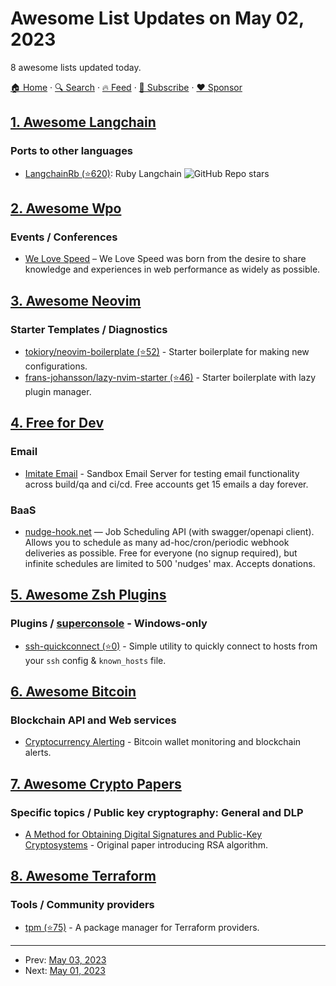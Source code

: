 # Awesome List Updates on May 02, 2023

8 awesome lists updated today.

[🏠 Home](/README.md) · [🔍 Search](https://www.trackawesomelist.com/search/) · [🔥 Feed](https://www.trackawesomelist.com/rss.xml) · [📮 Subscribe](https://trackawesomelist.us17.list-manage.com/subscribe?u=d2f0117aa829c83a63ec63c2f&id=36a103854c) · [❤️  Sponsor](https://github.com/sponsors/theowenyoung)



## [1. Awesome Langchain](/content/kyrolabs/awesome-langchain/README.md)

### Ports to other languages

*   [LangchainRb (⭐620)](https://github.com/andreibondarev/langchainrb): Ruby Langchain ![GitHub Repo stars](https://img.shields.io/github/stars/andreibondarev/langchainrb?style=social)

## [2. Awesome Wpo](/content/davidsonfellipe/awesome-wpo/README.md)

### Events / Conferences

*   [We Love Speed](https://www.welovespeed.com/) – We Love Speed ​​was born from the desire to share knowledge and experiences in web performance as widely as possible.

## [3. Awesome Neovim](/content/rockerBOO/awesome-neovim/README.md)

### Starter Templates / Diagnostics

*   [tokiory/neovim-boilerplate (⭐52)](https://github.com/tokiory/neovim-boilerplate) - Starter boilerplate for making new configurations.
*   [frans-johansson/lazy-nvim-starter (⭐46)](https://github.com/frans-johansson/lazy-nvim-starter) - Starter boilerplate with lazy plugin manager.

## [4. Free for Dev](/content/ripienaar/free-for-dev/README.md)

### Email

*   [Imitate Email](https://imitate.email) - Sandbox Email Server for testing email functionality across build/qa and ci/cd. Free accounts get 15 emails a day forever.

### BaaS

*   [nudge-hook.net](https://nudge-hook.net/client) — Job Scheduling API (with swagger/openapi client). Allows you to schedule as many ad-hoc/cron/periodic webhook deliveries as possible. Free for everyone (no signup required), but infinite schedules are limited to 500 'nudges' max. Accepts donations.

## [5. Awesome Zsh Plugins](/content/unixorn/awesome-zsh-plugins/README.md)

### Plugins / [superconsole](https://github.com/alexchmykhalo/superconsole) - Windows-only

*   [ssh-quickconnect (⭐0)](https://github.com/breda/zsh-ssh-quickconnect) - Simple utility to quickly connect to hosts from your `ssh` config & `known_hosts` file.

## [6. Awesome Bitcoin](/content/igorbarinov/awesome-bitcoin/README.md)

### Blockchain API and Web services

*   [Cryptocurrency Alerting](https://cryptocurrencyalerting.com/blockchain-alerts.html) - Bitcoin wallet monitoring and blockchain alerts.

## [7. Awesome Crypto Papers](/content/pFarb/awesome-crypto-papers/README.md)

### Specific topics / Public key cryptography: General and DLP

*   [A Method for Obtaining Digital Signatures and Public-Key Cryptosystems](https://web.williams.edu/Mathematics/lg5/302/RSA.pdf) -  Original paper introducing RSA algorithm.

## [8. Awesome Terraform](/content/shuaibiyy/awesome-terraform/README.md)

### Tools / Community providers

*   [tpm (⭐75)](https://github.com/Madh93/tpm) - A package manager for Terraform providers.

---

- Prev: [May 03, 2023](/content/2023/05/03/README.md)
- Next: [May 01, 2023](/content/2023/05/01/README.md)